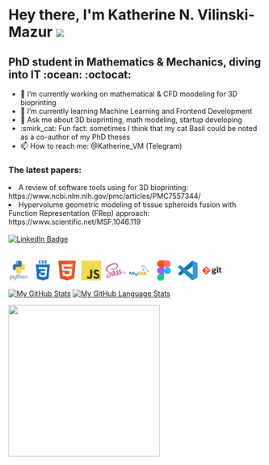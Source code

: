<h1>
  Hey there, I'm Katherine N. Vilinski-Mazur
  <img src="https://media.giphy.com/media/hvRJCLFzcasrR4ia7z/giphy.gif" width="30px"/>
</h1>
<h2>
 PhD student in Mathematics & Mechanics, diving into IT  :ocean: :octocat:
</h2>
<div>
  <ul>
    <li>🔭 I’m currently working on mathematical & CFD moodeling for 3D bioprinting</li>
    <li>🌱 I’m currently learning Machine Learning and Frontend Development</li>
    <li>💬  Ask me about 3D bioprinting, math modeling, startup developing</li>
    <li>:smirk_cat: Fun fact: sometimes I think that my cat Basil could be noted as a co-author of my PhD theses</li>
    <li>📫 How to reach me: @Katherine_VM (Telegram) </li>
  </ul>
  <h3>The latest papers:</h3>
  <li>A review of software tools using for 3D bioprinting: https://www.ncbi.nlm.nih.gov/pmc/articles/PMC7557344/</li>
  <li>Hypervolume geometric modeling of tissue spheroids fusion with Function Representation (FRep) approach: https://www.scientific.net/MSF.1046.119</li>
  <br>
<div id="badges">
  <a href="www.linkedin.com/in/katherine-vilinski-mazur">
    <img src="https://img.shields.io/badge/LinkedIn-blue?style=for-the-badge&logo=linkedin&logoColor=white" alt="LinkedIn Badge"/>
  </a>
</div>
  <img src="https://komarev.com/ghpvc/?username=katvil&style=flat-square&color=blue" alt=""/> <br> 
   <br>
 <img src="https://github.com/devicons/devicon/blob/master/icons/python/python-original-wordmark.svg" title="Python" alt="Python" width="40" height="40"/>&nbsp;
 <img src="https://github.com/devicons/devicon/blob/master/icons/css3/css3-plain-wordmark.svg"  title="CSS3" alt="CSS" width="40" height="40"/>&nbsp;
 <img src="https://github.com/devicons/devicon/blob/master/icons/html5/html5-original.svg" title="HTML5" alt="HTML" width="40" height="40"/>&nbsp;
 <img src="https://github.com/devicons/devicon/blob/master/icons/javascript/javascript-original.svg" title="JavaScript" alt="JavaScript" width="40" height="40"/>&nbsp;
  <img src="https://github.com/devicons/devicon/blob/master/icons/sass/sass-original.svg" title="SASS" alt="SASS" width="40" height="40"/>&nbsp;
  <img src="https://github.com/devicons/devicon/blob/master/icons/mysql/mysql-original-wordmark.svg" title="MySQL"  alt="MySQL" width="40" height="40"/>&nbsp;
 <img src="https://github.com/devicons/devicon/blob/master/icons/figma/figma-original.svg" title="Figma" alt="Figma" width="40" height="40"/>&nbsp;
  <img src="https://github.com/devicons/devicon/blob/master/icons/vscode/vscode-original.svg" title="VSCode" alt="VSCode" width="40" height="40"/>&nbsp;
 <img src="https://github.com/devicons/devicon/blob/master/icons/git/git-original-wordmark.svg" title="Git" **alt="Git" width="40" height="40"/>
 
[![My GitHub Stats](https://github-readme-stats.vercel.app/api/?username=katvil&count_private=true&theme=tokyonight&showicons=true)]()
[![My GitHub Language Stats](https://github-readme-stats.vercel.app/api/top-langs/?username=katvil&langs_count=5&theme=tokyonight)]()

<img src="https://media.giphy.com/media/JIX9t2j0ZTN9S/giphy.gif" width="300" height="300">
<!--
**KatVil/katvil** is a ✨ _special_ ✨ repository because its `README.md` (this file) appears on your GitHub profile.
https://proglib.io/p/kak-kreativno-oformit-profil-na-github-chtoby-on-privlekal-vnimanie-2022-03-17
Here are some ideas to get you started:

- 🔭 I’m currently working on ...
- 🌱 I’m currently learning ...
- 👯 I’m looking to collaborate on ...
- 🤔 I’m looking for help with ...
- 💬 Ask me about ...
- 📫 How to reach me: ...
- 😄 Pronouns: ...
- ⚡ Fun fact: ...
-->
